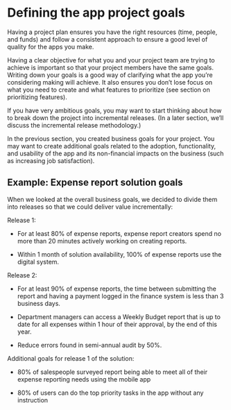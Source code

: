 Defining the app project goals
==============================

Having a project plan ensures you have the right resources (time, people, and
funds) and follow a consistent approach to ensure a good level of quality for
the apps you make.

Having a clear objective for what you and your project team are trying to
achieve is important so that your project members have the same goals. Writing
down your goals is a good way of clarifying what the app you’re considering
making will achieve. It also ensures you don’t lose focus on what you need to
create and what features to prioritize (see section on prioritizing features).

If you have very ambitious goals, you may want to start thinking about how to
break down the project into incremental releases. (In a later section, we’ll
discuss the incremental release methodology.)

In the previous section, you created business goals for your project. You may
want to create additional goals related to the adoption, functionality, and
usability of the app and its non-financial impacts on the business (such as
increasing job satisfaction).

Example: Expense report solution goals
--------------------------------------

When we looked at the overall business goals, we decided to divide them into
releases so that we could deliver value incrementally:

Release 1:

-   For at least 80% of expense reports, expense report creators spend no more
    than 20 minutes actively working on creating reports.

-   Within 1 month of solution availability, 100% of expense reports use the
    digital system.

Release 2:

-   For at least 90% of expense reports, the time between submitting the report
    and having a payment logged in the finance system is less than 3 business
    days.

-   Department managers can access a Weekly Budget report that is up to date for
    all expenses within 1 hour of their approval, by the end of this year.

-   Reduce errors found in semi-annual audit by 50%.

Additional goals for release 1 of the solution:

-   80% of salespeople surveyed report being able to meet all of their expense
    reporting needs using the mobile app

-   80% of users can do the top priority tasks in the app without any
    instruction
